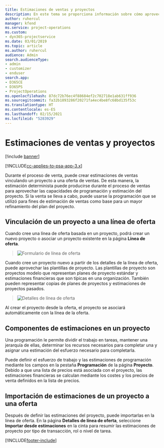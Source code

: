 ```yaml
---
title: Estimaciones de ventas y proyectos
description: En este tema se proporciona información sobre cómo aprovechar la programación y las estimaciones en el proceso de venta.
author: ruhercul
manager: kfend
ms.service: project-operations
ms.custom:
- dyn365-projectservice
ms.date: 03/01/2019
ms.topic: article
ms.author: ruhercul
audience: Admin
search.audienceType:
- admin
- customizer
- enduser
search.app:
- D365CE
- D365PS
- ProjectOperations
ms.openlocfilehash: 87dc72b76ec4f88684ef2c702718e1ab631ff936
ms.sourcegitcommit: fa32b1893286f20271fa4ec4be8fc68bd135f53c
ms.translationtype: HT
ms.contentlocale: es-ES
ms.lasthandoff: 02/15/2021
ms.locfileid: "5283929"
---
```

# <a name="sales-estimates-and-projects"></a>Estimaciones de ventas y proyectos

[!include [banner](../includes/psa-now-project-operations.md)]

[!INCLUDE[cc-applies-to-psa-app-3.x](../includes/cc-applies-to-psa-app-3x.md)]

Durante el proceso de venta, puede crear estimaciones de ventas vinculando un proyecto a una oferta de ventas. De esta manera, la estimación determinista puede producirse durante el proceso de ventas para aprovechar las capacidades de programación y estimación del proyecto. Si la venta se lleva a cabo, puede usarse la programación que se utilizó para fines de estimación de ventas como base para un mayor refinamiento del plan del proyecto.

## <a name="linking-a-project-to-a-quote-line"></a>Vinculación de un proyecto a una línea de oferta

Cuando cree una línea de oferta basada en un proyecto, podrá crear un nuevo proyecto o asociar un proyecto existente en la página **Línea de oferta**. 

> ![Formulario de línea de oferta](media/project-8.png)
 
Cuando cree un proyecto nuevo a partir de los detalles de la línea de oferta, puede aprovechar las plantillas de proyecto. Las plantillas de proyecto son proyectos modelo que representan planes de proyecto estándar y estimaciones financieras que son típicas en una organización. También pueden representar copias de planes de proyectos y estimaciones de proyectos pasados.

> ![Detalles de línea de oferta](media/project-9.png)
  
Al crear el proyecto desde la oferta, el proyecto se asociará automáticamente con la línea de la oferta.

## <a name="components-of-estimates-in-a-project"></a>Componentes de estimaciones en un proyecto

Una programación le permite dividir el trabajo en tareas, mantener una jerarquía de ellas, determinar los recursos necesarios para completar una y asignar una estimación del esfuerzo necesario para completarla.

Puede definir el esfuerzo de trabajo y las estimaciones de programación mediante los campos en la pestaña **Programación** de la página **Proyecto**. Debido a que una lista de precios está asociada con el proyecto, las estimaciones financieras se calculan mediante los costes y los precios de venta definidos en la lista de precios.

## <a name="importing-estimates-from-a-project-into-a-quote"></a>Importación de estimaciones de un proyecto a una oferta

Después de definir las estimaciones del proyecto, puede importarlas en la línea de oferta. En la página **Detalles de línea de oferta**, seleccione **Importar desde estimaciones** en la cinta para resumir las estimaciones de proyecto por tipo de transacción, rol o nivel de tarea.


[!INCLUDE[footer-include](../includes/footer-banner.md)]